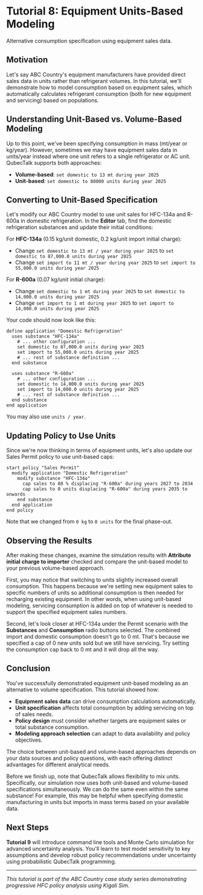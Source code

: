 # Tutorial 8: Equipment Units-Based Modeling

Alternative consumption specification using equipment sales data.

## Motivation

Let's say ABC Country's equipment manufacturers have provided direct sales data in units rather than refrigerant volumes. In this tutorial, we'll demonstrate how to model consumption based on equipment sales, which automatically calculates refrigerant consumption (both for new equipment and servicing) based on populations.

## Understanding Unit-Based vs. Volume-Based Modeling

Up to this point, we've been specifying consumption in mass (mt/year or kg/year). However, sometimes we may have equipment sales data in units/year instead where one unit refers to a single refrigerator or AC unit. QubecTalk supports both approaches:

- **Volume-based**: `set domestic to 13 mt during year 2025`
- **Unit-based**: `set domestic to 80000 units during year 2025`

## Converting to Unit-Based Specification

Let's modify our ABC Country model to use unit sales for HFC-134a and R-600a in domestic refrigeration. In the **Editor** tab, find the domestic refrigeration substances and update their initial conditions:

For **HFC-134a** (0.15 kg/unit domestic, 0.2 kg/unit import initial charge):

- Change `set domestic to 13 mt / year during year 2025` to `set domestic to 87,000.0 units during year 2025`
- Change `set import to 11 mt / year during year 2025` to `set import to 55,000.0 units during year 2025`

For **R-600a** (0.07 kg/unit initial charge):

- Change `set domestic to 1 mt during year 2025` to `set domestic to 14,000.0 units during year 2025`
- Change `set import to 1 mt during year 2025` to `set import to 14,000.0 units during year 2025`

Your code should now look like this:

```
define application "Domestic Refrigeration"
  uses substance "HFC-134a"
    # ... other configuration ...
    set domestic to 87,000.0 units during year 2025
    set import to 55,000.0 units during year 2025
    # ... rest of substance definition ...
  end substance
  
  uses substance "R-600a"
    # ... other configuration ...
    set domestic to 14,000.0 units during year 2025
    set import to 14,000.0 units during year 2025
    # ... rest of substance definition ...
  end substance
end application
```

You may also use `units / year`.

## Updating Policy to Use Units

Since we're now thinking in terms of equipment units, let's also update our Sales Permit policy to use unit-based caps:

```
start policy "Sales Permit"
  modify application "Domestic Refrigeration"
    modify substance "HFC-134a"
      cap sales to 80 % displacing "R-600a" during years 2027 to 2034
      cap sales to 0 units displacing "R-600a" during years 2035 to onwards
    end substance
  end application
end policy
```

Note that we changed from `0 kg` to `0 units` for the final phase-out.

## Observing the Results

After making these changes, examine the simulation results with **Attribute initial charge to importer** checked and compare the unit-based model to your previous volume-based approach.

First, you may notice that switching to units slightly increased overall consumption. This happens because  we're setting new equipment sales to specific numbers of units so additional consumption is then needed for recharging existing equipment. In other words, when using unit-based modeling, servicing consumption is added on top of whatever is needed to support the specified equipment sales numbers.

Second, let's look closer at HFC-134a under the Permit scenario with the **Substances** and **Consumption** radio buttons selected. The combined import and domestic consumption doesn't go to 0 mt. That's because we specified a cap of 0 new units sold but we still have servicing. Try setting the consumption cap back to 0 mt and it will drop all the way.

## Conclusion

You've successfully demonstrated equipment unit-based modeling as an alternative to volume specification. This tutorial showed how:

- **Equipment sales data** can drive consumption calculations automatically.
- **Unit specification** affects total consumption by adding servicing on top of sales needs.
- **Policy design** must consider whether targets are equipment sales or total substance consumption.
- **Modeling approach selection** can adapt to data availability and policy objectives.

The choice between unit-based and volume-based approaches depends on your data sources and policy questions, with each offering distinct advantages for different analytical needs.

Before we finish up, note that QubecTalk allows flexibility to mix units. Specifically, our simulation now uses both unit-based and volume-based specifications simultaneously. We can do the same even within the same substance! For example, this may be helpful when specifying domestic manufacturing in units but imports in mass terms based on your available data.

## Next Steps

**Tutorial 9** will introduce command line tools and Monte Carlo simulation for advanced uncertainty analysis. You'll learn to test model sensitivity to key assumptions and develop robust policy recommendations under uncertainty using probabilistic QubecTalk programming.

---

_This tutorial is part of the ABC Country case study series demonstrating progressive HFC policy analysis using Kigali Sim._
